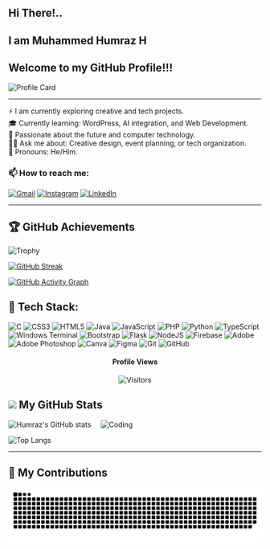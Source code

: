 ## Hi There!.. 
##  I am Muhammed Humraz H  
## Welcome to my GitHub Profile!!!


 ![Profile Card](https://github.com/mhd-humraz/mhd-humraz/blob/main/Grey%20Minimalist%20Corporate%20Personal%20Profile%20LinkedIn%20Banner%20(1).gif?raw=true)

----
⚡ I am currently exploring creative and tech projects.  
🎓 Currently learning: WordPress, AI integration, and Web Development.  
🧠 Passionate about the future and computer technology.  
🧑‍💻 Ask me about: Creative design, event planning, or tech organization.  
🧭 Pronouns: He/Him.  

### 📫 How to reach me:

[![Gmail](https://img.shields.io/badge/Gmail-D14836?style=for-the-badge&logo=gmail&logoColor=white)](mailto:muhammadhamraz201@gmail.com)
[![Instagram](https://img.shields.io/badge/Instagram-%23E4405F.svg?style=for-the-badge&logo=Instagram&logoColor=white)](https://www.instagram.com/muhammed_humraz_11?igsh=aG00YW05YTFmajE4)
[![LinkedIn](https://img.shields.io/badge/LinkedIn-%230077B5.svg?style=for-the-badge&logo=linkedin&logoColor=white)](https://www.linkedin.com/in/mhd-humraz-283a5435b)

---
## 🏆 GitHub Achievements

![Trophy](https://github-profile-trophy.vercel.app/?username=mhd-humraz&theme=gruvbox)


 
[![GitHub Streak](https://streak-stats.demolab.com?user=mhd-humraz&theme=dark)](https://github.com/mhd-humraz)
  



[![GitHub Activity Graph](https://github-readme-activity-graph.vercel.app/graph?username=mhd-humraz&theme=github-compact)](https://github.com/mhd-humraz)


## 🧰  Tech Stack:
![C](https://img.shields.io/badge/c-%2300599C.svg?style=for-the-badge&logo=c&logoColor=white)
![CSS3](https://img.shields.io/badge/css3-%231572B6.svg?style=for-the-badge&logo=css3&logoColor=white)
![HTML5](https://img.shields.io/badge/html5-%23E34F26.svg?style=for-the-badge&logo=html5&logoColor=white)
![Java](https://img.shields.io/badge/java-%23ED8B00.svg?style=for-the-badge&logo=openjdk&logoColor=white)
![JavaScript](https://img.shields.io/badge/javascript-%23323330.svg?style=for-the-badge&logo=javascript&logoColor=%23F7DF1E) 
![PHP](https://img.shields.io/badge/php-%23777BB4.svg?style=for-the-badge&logo=php&logoColor=white)
![Python](https://img.shields.io/badge/python-3670A0?style=for-the-badge&logo=python&logoColor=ffdd54)
![TypeScript](https://img.shields.io/badge/typescript-%23007ACC.svg?style=for-the-badge&logo=typescript&logoColor=white)
![Windows Terminal](https://img.shields.io/badge/Windows%20Terminal-%234D4D4D.svg?style=for-the-badge&logo=windows-terminal&logoColor=white)
![Bootstrap](https://img.shields.io/badge/bootstrap-%238511FA.svg?style=for-the-badge&logo=bootstrap&logoColor=white)
![Flask](https://img.shields.io/badge/flask-%23000.svg?style=for-the-badge&logo=flask&logoColor=white)
![NodeJS](https://img.shields.io/badge/node.js-6DA55F?style=for-the-badge&logo=node.js&logoColor=white)
![Firebase](https://img.shields.io/badge/firebase-a08021?style=for-the-badge&logo=firebase&logoColor=ffcd34)
![Adobe](https://img.shields.io/badge/adobe-%23FF0000.svg?style=for-the-badge&logo=adobe&logoColor=white)
![Adobe Photoshop](https://img.shields.io/badge/adobe%20photoshop-%2331A8FF.svg?style=for-the-badge&logo=adobe%20photoshop&logoColor=white)
![Canva](https://img.shields.io/badge/Canva-%2300C4CC.svg?style=for-the-badge&logo=Canva&logoColor=white)
![Figma](https://img.shields.io/badge/figma-%23F24E1E.svg?style=for-the-badge&logo=figma&logoColor=white)
![Git](https://img.shields.io/badge/git-%23F05033.svg?style=for-the-badge&logo=git&logoColor=white)
![GitHub](https://img.shields.io/badge/github-%23121011.svg?style=for-the-badge&logo=github&logoColor=white)



  


<h4 align="center"> Profile Views</h4>

<div align="center">
  <img src="https://komarev.com/ghpvc/?username=mhd-humraz&color=blue" alt="Visitors"/>
</div>


## <img src="https://media.giphy.com/media/iY8CRBdQXODJSCERIr/giphy.gif" width="35"> My GitHub Stats

<img align="right" alt="Coding" width="320" src="https://github.com/yasir-shahzad/yasir-shahzad/blob/resources/media/Cat-animation.gif">


![Humraz's GitHub stats](https://github-readme-stats.vercel.app/api?username=mhd-humraz&show_icons=true&theme=tokyonight)


![Top Langs](https://github-readme-stats.vercel.app/api/top-langs/?username=mhd-humraz&layout=compact&theme=tokyonight)





 
---

## 🐍 My Contributions

![Snake animation](https://raw.githubusercontent.com/mhd-Humraz/snk/output/github-contribution-grid-snake.svg)


<!---
mhd-humraz/mhd-humraz is a ✨ special ✨ repository because its `README.md` (this file) appears on your GitHub profile.
You can click the Preview link to take a look at your changes.
--->
